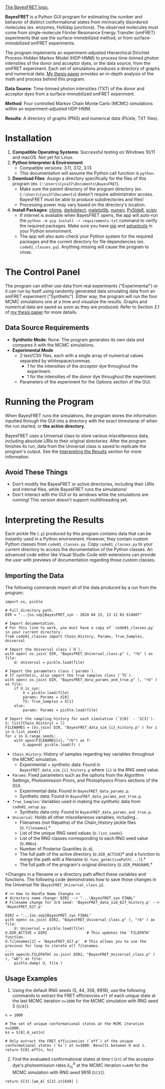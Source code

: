 [The BayesFRET logo.](/resources/BayesFRET_light_logo.png)

**BayesFRET** is a Python GUI program for estimating the number and behavior of distinct conformational states from intrinsically disordered molecules (ex. enzymes, Holliday junctions). The observed molecules must come from single-molecule Förster Resonance Energy Transfer (smFRET) experiments that use the surface-immobilized method, or from surface-immobilized smFRET experiments.

The program implements an experiment-adjusted Hierarchical Dirichlet Process-Hidden Markov Model (HDP-HMM) to process time-binned photon intensities of the donor and acceptor dyes, or the data source, from the smFRET experiment. Each set of simulations produces a directory of graphs and numerical data. [My thesis paper](https://hdl.handle.net/20.500.11801/3955) provides an in-depth analysis of the math and process behind this program.

**Data Source**: Time-binned photon intensities (TXT) of the donor and acceptor dyes from a surface-immobilized smFRET experiment.

**Method**: Four controlled Markov Chain Monte Carlo (MCMC) simulations within an experiment-adjusted HDP-HMM.

**Results**: A directory of graphs (PNG) and numerical data (Pickle, TXT files).


# Installation
1. **Compatible Operating Systems**: Successful testing on Windows 10/11 and macOS. Not yet for Linux.
1. **Python Interpreter & Environment**
    * Compatible versions: 3.11, 3.12, 3.13
    * This documentation will assume the Python call function is `python`.
1. **Download Files**: Assign a directory specifically for the files of this program (ex. `C:\Users\Cyvu37\Documents\BayesFRET`). 
    * Make sure the parent directory of the program directory (ex. `C:\Users\Cyvu37\Documents`) doesn't require administrator access. BayesFRET must be able to produce subdirectories and files!
    * Processing power may vary based on the directory's location.
1. **Install Packages**: [chime](https://github.com/MaxHalford/chime), [darkdetect](https://github.com/albertosottile/darkdetect), [matplotlib](https://matplotlib.org/), [numpy](https://numpy.org/), [PySide6](https://doc.qt.io/qtforpython-6/), [scipy](https://scipy.org/)
    * If internet is available when BayesFRET opens, the app will auto-run the `python -m pip install -r requirements.txt` command to verify the required packages. Make sure you have [pip](https://pip.pypa.io/en/stable/installation/) and [setuptools](https://pypi.org/project/setuptools/) in your Python environment.
    * The app will also auto-check your Python system for the required packages and the current directory for file dependencies (ex. `code01_classes.py`). Anything missing will cause the program to close.


# The Control Panel
The program can either use data from real experiments ("Experimental") or it can run by itself using randomly generated data simulating data from an smFRET experiment ("Synthetic"). Either way, the program will run the four MCMC simulations one at a time and visualize the results. Graphs and numerical data are saved as soon as they are produced. Refer to Section 3.1 of [my thesis paper](https://hdl.handle.net/20.500.11801/3955) for more details.


## Data Source Requirements
* **Synthetic Mode**: None. The program generates its own data and compares it with the MCMC simulations.
* **Experimental Mode**
    * 2 text/CSV files, each with a single array of numerical values separated by whitespace/commas.
        * 1 for the intensities of the *acceptor* dye throughout the experiment.
        * 1 for the intensities of the *donor* dye throughout the experiment.
    * Parameters of the experiment for the Options section of the GUI.


# Running the Program
When BayesFRET runs the simulations, the program stores the information inputted through the GUI into a directory with the exact timestamp of when the run started, or **the active directory**. 

BayesFRET uses a Universal class to store various miscellaneous data, including absolute URIs to their original directories. After the program finishes its run, data from the Universal class is saved to replicate the program's output. See the [Interpreting the Results](#interpreting-the-results) section for more information.

## Avoid These Things

* Don't modify the BayesFRET or active directories, including their URIs and internal files, while BayesFRET runs the simulations!
* Don't interact with the GUI or its windows while the simulations are running! This version doesn't support multithreading yet.


# Interpreting the Results

Each pickle file (`.p`) produced by this program contains data that can be instantly used in a Python environment. However, they contain custom Python classes from `code01_classes.py`. Copy `code01_classes.py` to your current directory to access the documentation of the Python classes. An advanced code editor like Visual Studio Code with extensions can provide the user with previews of documentation regarding those custom classes.

## Importing the Data

The following commands import all of the data produced by a run from the program:

```
import os, pickle

# Full directory path.
DIR = "...{os.sep}BayesFRET_syn - 2024 04 23, 13 12 01 614687"

# Import documentation.
# For this line to work, you must have a copy of `code01_classes.py` in your current directory.
from code01_classes import Chain_History, Params, True_Samples, Universal

# Import the Universal class (`U`).
with open( os.join( DIR, "BayesFRET_Universal_class.p" ), "rb" ) as file:
    U: Universal = pickle.load(file)

# Import the parameters class (`params`).
# If synthetic, also import the true samples class (`TS`).
with open( os.join( DIR, "BayesFRET_data_params_and_true.p" ), "rb" ) as file:
    if U.is_syn:
        X = pickle.load(file)
        params: Params = X[0]
        TS: True_Samples = X[1]
    else:
        params: Params = pickle.load(file)

# Import the sampling history for each simulation (`S[0]` - `S[3]`).
S: list[Chain_History] = []
FILENAMES = [os.join( DIR, "BayesFRET_data_sim_{i}_history.p" ) for i in U.list_seeds]
for v in U.range_seeds:
    with open(FILENAMES[v], "rb") as f:
        S.append( pickle.load(f) )
```

* `Chain_History`: History of samples regarding key variables throughout the MCMC simulation.
    * Experimental + synthetic data: Found in `BayesFRET_data_sim_{i}_history.p` where `{i}` is the RNG seed value.
* `Params`: Fixed parameters such as the options from the Algorithm Settings, Photoemission Priors, and Photophysics Priors sections of the GUI. 
    * Experimental data: Found in `BayesFRET_data_params.p`.
    * Synthetic data: Found in `BayesFRET_data_params_and_true.p`.
* `True_Samples`: Variables used in making the synthetic data from `code02_setup.py`.
    * Synthetic data only: Found in `BayesFRET_data_params_and_true.p`.
* `Universal`: Holds all other miscellaneous variables, including...
    * Filenames (not filepaths) of the Chain_History pickle files (`U.filenames`).\*
    * List of the unique RNG seed values (`U.list_seeds`).
    * List of the RNG classes corresponding to each RNG seed value (`U.RNGs`).
    * Number of Posterior Quantiles (`U.Q`).
    * The full path of the active directory (`U.DIR_ACTIVE`)\* and a function to merge the path with a filename (`U.func_getActivePath(...)`).\*
    * The full path of the program's original directory (`U.DIR_PROGRAM`).\*

\*Changes in a filename or a directory path affect these variables and functions. The following code demonstrates how to save those changes in the Universal file (`BayesFRET_Universal_class.p`).

```
# >> How to Handle Name Changes <<
# directory name change: DIR2 --> "...\BayesFRET_syn FINAL"
# Filename change for 3rd seed: 'BayesFRET_data_sim_627_history.p' --> 'BayesFRET_627.p'

DIR2 = "...{os.sep}BayesFRET_syn FINAL"
with open( os.join( DIR2, "BayesFRET_Universal_class.p" ), "rb" ) as file:
    U: Universal = pickle.load(file)
U.DIR_ACTIVE = DIR2                  # This updates the `FILEPATH` function.
U.filenames[2] = 'BayesFRET_627.p'  # This allows you to use the previous for loop to iterate all filenames.
...
with open(U.FILEPATH( os.join( DIR2, "BayesFRET_Universal_class.p" ) ), "wb") as file:
    pickle.dump( U, file )
```


## Usage Examples

1. Using the default RNG seeds (5, 44, 356, 9918), use the following commands to extract the FRET efficiencies `eff` of each unique state at the last MCMC iteration `n=1000` for the MCMC simulation with RNG seed 5 (`S[0]`).

```
n = 1000

# The set of unique conformational states at the MCMC iteration n=1000.
ks = S[0].K_set[n]

# Only extract the FRET efficiencies (`eff`) of the unique conformational states (`ks`) at n=1000. Results between 0 and 1.
return S[0].eff[n, ks]
```

2. Find the evaluated conformational states at time t (`st`) of the acceptor dye's photoemission rates $\lambda^A_{s_t}$ at the MCMC iteration `n=649` for the MCMC simulation with RNG seed 9918 (`S[3]`).

```
return S[3].lam_A[ S[3].st[649] ]
```